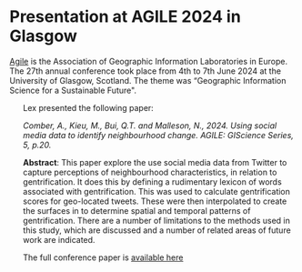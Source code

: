 # Presentation at AGILE 2024 in Glasgow

[Agile](https://agile-gi.eu/) is the Association of Geographic Information Laboratories in Europe. The 27th annual conference took place from 4th to 7th June 2024 at the University of Glasgow, Scotland. The theme was “Geographic Information Science for a Sustainable Future".


<ul>
Lex presented the following paper:

_Comber, A., Kieu, M., Bui, Q.T. and Malleson, N., 2024. Using social media data to identify neighbourhood change. AGILE: GIScience Series, 5, p.20._

**Abstract**: This paper explore the use social media data from Twitter to capture perceptions of neighbourhood characteristics, in relation to gentrification. It does this by defining a rudimentary lexicon of words associated with gentrification. This was used to calculate gentrification scores for geo-located tweets. These were then
interpolated to create the surfaces in to determine spatial and temporal patterns of gentrification. There
are a number of limitations to the methods used in this study, which are discussed and a number of related
areas of future work are indicated.

The full conference paper is [available here](https://urban-analytics.github.io/INTEGRATE/presentations/AGILE2024/agile_hp_sp_v3.pdf)
</ul>


